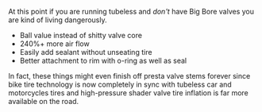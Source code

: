 At this point if you are running tubeless and *don't* have Big Bore valves you are kind of living dangerously. 

- Ball value instead of shitty valve core
- 240%+ more air flow
- Easily add sealant without unseating tire
- Better attachment to rim with o-ring as well as seal

In fact, these things might even finish off presta valve stems forever since bike tire technology is now completely in sync with tubeless car and motorcycles tires and high-pressure shader valve tire inflation is far more available on the road.